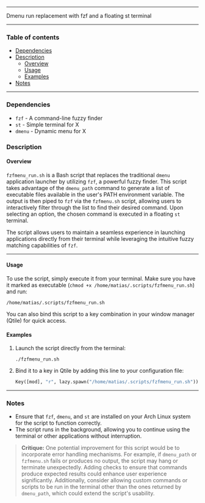 
---

Dmenu run replacement with fzf and a floating st terminal

---

### Table of contents

- [Dependencies](#dependencies)
- [Description](#description)
    - [Overview](#overview)
    - [Usage](#usage)
    - [Examples](#examples)
- [Notes](#notes)

---

<a name="dependencies" />

### Dependencies

- `fzf` - A command-line fuzzy finder
- `st` - Simple terminal for X
- `dmenu` - Dynamic menu for X

<a name="description" />

### Description

<a name="overview" />

#### Overview

`fzfmenu_run.sh` is a Bash script that replaces the traditional `dmenu` application launcher by utilizing `fzf`, a powerful fuzzy finder. This script takes advantage of the `dmenu_path` command to generate a list of executable files available in the user's PATH environment variable. The output is then piped to `fzf` via the `fzfmenu.sh` script, allowing users to interactively filter through the list to find their desired command. Upon selecting an option, the chosen command is executed in a floating `st` terminal.

The script allows users to maintain a seamless experience in launching applications directly from their terminal while leveraging the intuitive fuzzy matching capabilities of `fzf`.

---

<a name="usage" />

#### Usage

To use the script, simply execute it from your terminal. Make sure you have it marked as executable (`chmod +x /home/matias/.scripts/fzfmenu_run.sh`) and run:

```
/home/matias/.scripts/fzfmenu_run.sh
```

You can also bind this script to a key combination in your window manager (Qtile) for quick access. 

<a name="examples" />

#### Examples

1. Launch the script directly from the terminal:
   ```
   ./fzfmenu_run.sh
   ```
   
2. Bind it to a key in Qtile by adding this line to your configuration file:
   ```python
   Key([mod], "r", lazy.spawn("/home/matias/.scripts/fzfmenu_run.sh")),
   ```

---

<a name="notes" />

### Notes

- Ensure that `fzf`, `dmenu`, and `st` are installed on your Arch Linux system for the script to function correctly.
- The script runs in the background, allowing you to continue using the terminal or other applications without interruption.

> **Critique:** One potential improvement for this script would be to incorporate error handling mechanisms. For example, if `dmenu_path` or `fzfmenu.sh` fails or produces no output, the script may hang or terminate unexpectedly. Adding checks to ensure that commands produce expected results could enhance user experience significantly. Additionally, consider allowing custom commands or scripts to be run in the terminal other than the ones returned by `dmenu_path`, which could extend the script's usability.